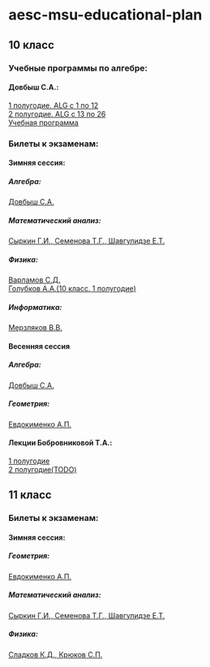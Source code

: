 # aesc-msu-educational-plan
## 10 класс  
### Учебные программы по алгебре:
#### Довбыш С.А.:     
[1 полугодие. ALG с 1 по 12](https://github.com/bas-kirill/aesc-msu-educational-plan/blob/master/%D0%90%D0%BB%D0%B3%D0%B5%D0%B1%D1%80%D0%B0/10%20%D0%BA%D0%BB%D0%B0%D1%81%D1%81.%20%D0%A3%D1%87%D0%B5%D0%B1%D0%BD%D0%B0%D1%8F%20%D0%BF%D1%80%D0%BE%D0%B3%D1%80%D0%B0%D0%BC%D0%BC%D0%B0(ALG)%20%D1%81%201%20%D0%BF%D0%BE%2012.%201%20%D0%BF%D0%BE%D0%BB%D1%83%D0%B3%D0%BE%D0%B4%D0%B8%D0%B5.zip)   
[2 полугодие. ALG с 13 по 26](https://github.com/bas-kirill/aesc-msu-educational-plan/blob/master/%D0%90%D0%BB%D0%B3%D0%B5%D0%B1%D1%80%D0%B0/10%20%D0%BA%D0%BB%D0%B0%D1%81%D1%81.%20%D0%A3%D1%87%D0%B5%D0%B1%D0%BD%D0%B0%D1%8F%20%D0%BF%D1%80%D0%BE%D0%B3%D1%80%D0%B0%D0%BC%D0%BC%D0%B0(ALG)%20%D1%81%2013%20%D0%BF%D0%BE%2026.%202%20%D0%BF%D0%BE%D0%BB%D1%83%D0%B3%D0%BE%D0%B4%D0%B8%D0%B5.zip)    
[Учебная программа](https://github.com/bas-kirill/aesc-msu-educational-plan/blob/master/%D0%90%D0%BB%D0%B3%D0%B5%D0%B1%D1%80%D0%B0/%D0%A3%D1%87%D0%B5%D0%B1%D0%BD%D0%B0%D1%8F%20%D0%BF%D1%80%D0%BE%D0%B3%D1%80%D0%B0%D0%BC%D0%BC%D0%B0%20%D0%90%D0%BB%D0%B5%D0%BA%D1%81%D0%B0%D0%BD%D0%B4%D1%80%D0%B0%20%D0%A1%D0%B5%D1%80%D0%B3%D0%B5%D0%B5%D0%B2%D0%B8%D1%87%D0%B0%20%D0%94%D0%BE%D0%B2%D0%B1%D1%8B%D1%88%D0%B0.docx)    

### Билеты к экзаменам:  
#### Зимняя сессия:  
##### Алгебра:     
[Довбыш С.А.](https://github.com/bas-kirill/aesc-msu-educational-plan/blob/master/%D0%91%D0%B8%D0%BB%D0%B5%D1%82%D1%8B/10%20%D0%BA%D0%BB%D0%B0%D1%81%D1%81.%20%D0%91%D0%B8%D0%BB%D0%B5%D1%82%D1%8B%20%D0%BF%D0%BE%20%D0%B0%D0%BB%D0%B3%D0%B5%D0%B1%D1%80%D0%B5.%201%20%D0%BF%D0%BE%D0%BB%D1%83%D0%B3%D0%BE%D0%B4%D0%B8%D0%B5.pdf)    
##### Математический анализ:     
[Сыркин Г.И., Семенова Т.Г., Шавгулидзе Е.Т.](https://github.com/bas-kirill/aesc-msu-educational-plan/blob/master/%D0%91%D0%B8%D0%BB%D0%B5%D1%82%D1%8B/11%20%D0%BA%D0%BB%D0%B0%D1%81%D1%81.%20%D0%91%D0%B8%D0%BB%D0%B5%D1%82%D1%8B%20%D0%BF%D0%BE%20%D0%BC%D0%B0%D1%82%20%D0%B0%D0%BD%D0%B0%D0%BB%D0%B8%D0%B7%D1%83.%201%20%D0%BF%D0%BE%D0%BB%D1%83%D0%B3%D0%BE%D0%B4%D0%B8%D0%B5.doc)     
##### Физика:      
[Варламов С.Д.](https://github.com/bas-kirill/aesc-msu-educational-plan/blob/master/%D0%91%D0%B8%D0%BB%D0%B5%D1%82%D1%8B/10%20%D0%BA%D0%BB%D0%B0%D1%81%D1%81.%20%D0%91%D0%B8%D0%BB%D0%B5%D1%82%D1%8B%20%D0%BF%D0%BE%20%D1%84%D0%B8%D0%B7%D0%B8%D0%BA%D0%B5.%201%20%D0%BF%D0%BE%D0%BB%D1%83%D0%B3%D0%BE%D0%B4%D0%B8%D0%B5.doc)   
[Голубков А.А.(10 класс. 1 полугодие)](https://github.com/bas-kirill/aesc-msu-educational-plan/blob/master/%D0%91%D0%B8%D0%BB%D0%B5%D1%82%D1%8B/10%20%D0%BA%D0%BB%D0%B0%D1%81%D1%81.%20%D0%91%D0%B8%D0%BB%D0%B5%D1%82%D1%8B%20%D0%BF%D0%BE%20%D1%84%D0%B8%D0%B7%D0%B8%D0%BA%D0%B5.%201%20%D0%BF%D0%BE%D0%BB%D1%83%D0%B3%D0%BE%D0%B4%D0%B8%D0%B5.%20%D0%93%D0%BE%D0%BB%D1%83%D0%B1%D0%BA%D0%BE%D0%B2%20%D0%90.%D0%90..pdf)    
##### Информатика:
[Мерзляков В.В.](https://github.com/bas-kirill/aesc-msu-educational-plan/blob/master/%D0%91%D0%B8%D0%BB%D0%B5%D1%82%D1%8B/10%20%D0%BA%D0%BB%D0%B0%D1%81%D1%81.%20%D0%91%D0%B8%D0%BB%D0%B5%D1%82%D1%8B%20%D0%BF%D0%BE%20%D0%B8%D0%BD%D1%84%D0%BE%D1%80%D0%BC%D0%B0%D1%82%D0%B8%D0%BA%D0%B5.%201%20%D0%BF%D0%BE%D0%BB%D1%83%D0%B3%D0%BE%D0%B4%D0%B8%D0%B5.%20%D0%9C%D0%B5%D1%80%D0%B7%D0%BB%D1%8F%D0%BA%D0%BE%D0%B2%20%D0%92.%D0%92..doc)

#### Весенняя сессия  
##### Алгебра:      
[Довбыш С.А.](https://github.com/bas-kirill/aesc-msu-educational-plan/blob/master/%D0%91%D0%B8%D0%BB%D0%B5%D1%82%D1%8B/10%20%D0%BA%D0%BB%D0%B0%D1%81%D1%81.%20%D0%91%D0%B8%D0%BB%D0%B5%D1%82%D1%8B%20%D0%BF%D0%BE%20%D0%B0%D0%BB%D0%B3%D0%B5%D0%B1%D1%80%D0%B5.%202%20%D0%BF%D0%BE%D0%BB%D1%83%D0%B3%D0%BE%D0%B4%D0%B8%D0%B5.pdf)    
##### Геометрия:      
[Евдокименко А.П.](https://github.com/bas-kirill/aesc-msu-educational-plan/blob/master/%D0%91%D0%B8%D0%BB%D0%B5%D1%82%D1%8B/10%20%D0%BA%D0%BB%D0%B0%D1%81%D1%81.%20%D0%91%D0%B8%D0%BB%D0%B5%D1%82%D1%8B%20%D0%BF%D0%BE%20%D0%B3%D0%B5%D0%BE%D0%BC%D0%B5%D1%82%D1%80%D0%B8%D0%B8.%202%20%D0%BF%D0%BE%D0%BB%D1%83%D0%B3%D0%BE%D0%B4%D0%B8%D0%B5.pdf)    

#### Лекции Бобровниковой Т.А.:   
[1 полугодие](https://github.com/bas-kirill/aesc-msu-educational-plan/blob/master/%D0%91%D0%B8%D0%BB%D0%B5%D1%82%D1%8B/%D0%94%D1%80%D0%B5%D0%B2%D0%BD%D1%8F%D1%8F%20%D0%93%D1%80%D0%B5%D1%86%D0%B8%D1%8F.%201%20%D0%BF%D0%BE%D0%BB%D1%83%D0%B3%D0%BE%D0%B4%D0%B8%D0%B5.doc)  
[2 полугодие(TODO)]() 

## 11 класс   
### Билеты к экзаменам:   
#### Зимняя сессия:   
##### Геометрия:
[Евдокименко А.П.](https://github.com/bas-kirill/aesc-msu-educational-plan/blob/master/%D0%91%D0%B8%D0%BB%D0%B5%D1%82%D1%8B/11%20%D0%BA%D0%BB%D0%B0%D1%81%D1%81.%20%D0%91%D0%B8%D0%BB%D0%B5%D1%82%D1%8B%20%D0%BF%D0%BE%20%D0%B3%D0%B5%D0%BE%D0%BC%D0%B5%D1%82%D1%80%D0%B8%D0%B8.%201%20%D0%BF%D0%BE%D0%BB%D1%83%D0%B3%D0%BE%D0%B4%D0%B8%D0%B5.doc)   
##### Математический анализ:     
[Сыркин Г.И., Семенова Т.Г., Шавгулидзе Е.Т.](https://github.com/bas-kirill/aesc-msu-educational-plan/blob/master/%D0%91%D0%B8%D0%BB%D0%B5%D1%82%D1%8B/11%20%D0%BA%D0%BB%D0%B0%D1%81%D1%81.%20%D0%91%D0%B8%D0%BB%D0%B5%D1%82%D1%8B%20%D0%BF%D0%BE%20%D0%BC%D0%B0%D1%82%20%D0%B0%D0%BD%D0%B0%D0%BB%D0%B8%D0%B7%D1%83.%201%20%D0%BF%D0%BE%D0%BB%D1%83%D0%B3%D0%BE%D0%B4%D0%B8%D0%B5.doc)   
##### Физика:    
[Сладков К.Д., Крюков С.П.](https://github.com/bas-kirill/aesc-msu-educational-plan/blob/master/%D0%91%D0%B8%D0%BB%D0%B5%D1%82%D1%8B/11%20%D0%BA%D0%BB%D0%B0%D1%81%D1%81(%D0%95%20%D0%B8%20%D0%96).%20%D0%91%D0%B8%D0%BB%D0%B5%D1%82%D1%8B%20%D0%BF%D0%BE%20%D1%84%D0%B8%D0%B7%D0%B8%D0%BA%D0%B5.%201%20%D0%BF%D0%BE%D0%BB%D1%83%D0%B3%D0%BE%D0%B4%D0%B8%D0%B5.%20%D0%A1%D0%BB%D0%B0%D0%B4%D0%BA%D0%BE%D0%B2%20%D0%9A.%D0%94.%2C%20%D0%9A%D1%80%D1%8E%D0%BA%D0%BE%D0%B2%20%D0%A1.%D0%9F..pdf)    
